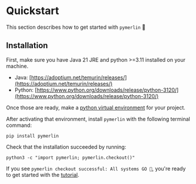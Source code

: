 # Quickstart

This section describes how to get started with `pymerlin` 🎉

## Installation

First, make sure you have Java 21 JRE and python >=3.11 installed on your machine.

- Java: [https://adoptium.net/temurin/releases/](https://adoptium.net/temurin/releases/)
- Python: [https://www.python.org/downloads/release/python-3120/](https://www.python.org/downloads/release/python-3120/)

Once those are ready, make a [python virtual environment](https://docs.python.org/3/library/venv.html) for your project.

After activating that environment, install `pymerlin` with the following terminal command:

```shell
pip install pymerlin
```

Check that the installation succeeded by running:

```shell
python3 -c "import pymerlin; pymerlin.checkout()"
```

If you see `pymerlin checkout successful: All systems GO 🚀`, you're ready to get started with the [tutorial](1_tutorials/getting-started/index.md).